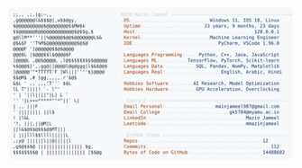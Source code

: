 <picture>
  <source srcset="https://raw.githubusercontent.com/mmazinjameel/mmazinjameel/main/dark_mode.svg?v=1756349817" media="(prefers-color-scheme: dark)">
  <img src="https://raw.githubusercontent.com/mmazinjameel/mmazinjameel/main/light_mode.svg?v=1756349817">
</picture>
